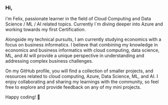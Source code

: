 ### Hi,

i'm Felix, passionate learner in the field of Cloud Computing and Data Science / ML / AI related topics.
Currently I´m diving deeper into Azure and working towards my first Certification.

Alongside my technical pursuits, I am currently studying economics with a focus on business informatics. I believe that combining my knowledge in economics and business informatics with cloud computing, data science, ML, and AI will provide a unique perspective in understanding and addressing complex business challenges.

On my GitHub profile, you will find a collection of smaller projects, and resources related to cloud computing, Azure, Data Science, ML, and AI. I enjoy collaborating and sharing my learnings with the community, so feel free to explore and provide feedback on any of my mini projects.

Happy coding! 🚀

